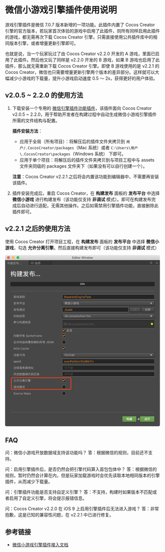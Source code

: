 # 微信小游戏引擎插件使用说明

游戏引擎插件是微信 7.0.7 版本新增的一项功能。此插件内置了 Cocos Creator 引擎的官方版本，若玩家首次体验的游戏中启用了此插件，则所有同样启用此插件的游戏，都无需再次下载 Cocos Creator 引擎，只需直接使用公共插件库中的相同版本引擎，或者增量更新引擎即可。

也就是说，当一个玩家玩过了由 Cocos Creator v2.2.0 开发的 A 游戏，里面已启用了此插件。然后他又玩了同样是 v2.2.0 开发的 B 游戏，如果 B 游戏也启用了此插件，那么就无需重新下载 Cocos Creator 引擎。即使 B 游戏使用的是 v2.2.1 的 Cocos Creator，微信也只需要增量更新引擎两个版本的差异部分。这样就可以大幅减少小游戏的下载量，提升小游戏启动速度 0.5 ～ 2s，获得更好的用户体验。

## v2.0.5 ~ 2.2.0 的使用方法

1. 下载安装一个专用的 [微信引擎插件功能插件](https://github.com/knoxHuang/plugin-wechat-engine-separation)，该插件面向 Cocos Creator v2.0.5 ~ 2.2.0，用于帮助开发者在构建过程中自动生成微信小游戏引擎插件所需的文件结构与配置。

    **插件安装方法**：

    - 应用于全局（所有项目）：将解压后的插件文件夹拷贝到 `用户/.CocosCreator/packages`（Mac 系统）或者 `C:\Users\用户\.CocosCreator\packages`（Windows 系统） 下即可。
    - 应用于单个项目：将解压后的插件文件夹拷贝到与项目工程中与 assets 文件夹同级的 packages 文件夹下（如果没有可以自行创建一个）。

    **注意**：Cocos Creator v2.2.1 之后将会内置该功能到编辑器中，不需要再安装该插件。

2. 插件安装完成后，重启 Cocos Creator，在 **构建发布** 面板的 **发布平台** 中选择 **微信小游戏** 进行构建发布（该功能仅支持 **非调试** 模式）。即可在构建发布完成后自动进行适配，无需其他操作。之后如需禁用引擎插件功能，直接删除此插件即可。

## v2.2.1 之后的使用方法

使用 Cocos Creator 打开项目工程，在 **构建发布** 面板的 **发布平台** 中选择 **微信小游戏**，勾选 **允许分离引擎**。然后直接构建发布即可（该功能仅支持 **非调试** 模式）

![](./publish-wechatgame/build.png)

## FAQ

问：微信小游戏开放数据域支持该功能吗？
答：根据微信的规则，目前还不支持。

问：启用引擎插件后，是否仍然会把引擎代码算入首包包体中？
答：根据微信的规则，暂时仍然会计算在内，但是玩家加载游戏时会优先读取本地相同版本的引擎插件，从而减少下载量。

问：引擎插件功能是否支持自定义引擎？
答：不支持，构建时如果版本不匹配或者启用了自定义引擎，将会提示报错信息。

问：Cocos Creator v2.2.0 在 iOS 9 上启用引擎插件后无法进入游戏？
答：非常抱歉，这是已知的兼容性问题，在 v2.2.1 中已进行修复。

## 参考链接

- [微信小游戏引擎插件接入文档](https://developers.weixin.qq.com/minigame/dev/guide/base-ability/game-engine-plugin.html)
